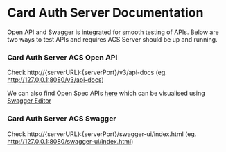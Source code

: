 # Card Auth Server Documentation

Open API and Swagger is integrated for smooth testing of APIs.
Below are two ways to test APIs and requires ACS Server should be up and running.

### Card Auth Server ACS Open API

Check http://{serverURL}:{serverPort}/v3/api-docs (eg. http://127.0.0.1:8080/v3/api-docs)

We can also find Open Spec APIs [here](./open_api_spec.json) which can be visualised
using [Swagger Editor](https://editor.swagger.io/)

### Card Auth Server ACS Swagger

Check http://{serverURL}:{serverPort}/swagger-ui/index.html (eg. http://127.0.0.1:8080/swagger-ui/index.html)